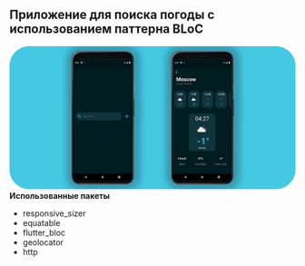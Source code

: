 ## Приложение для поиска погоды с использованием паттерна BLoC
![Alt text](screenshots/1.png)
**Использованные пакеты**
- responsive_sizer
- equatable
- flutter_bloc
- geolocator
- http
